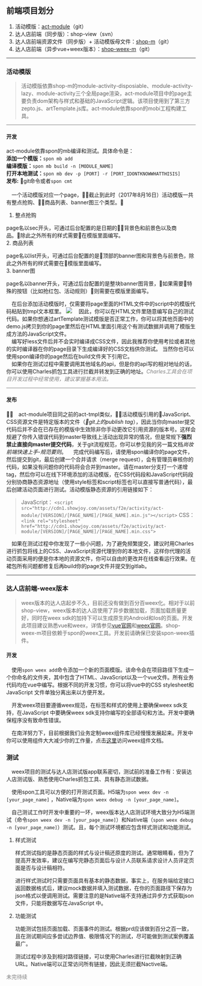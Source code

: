 ## 前端项目划分

1. 活动模版：[act-module](http://git.showjoy.net/activity/act-module)（git）
2. 达人店前端（同步版）：shop-view（svn）
3. 达人店前端资源文件（同步版）+ 活动模版母文件：[shop-m](http://git.showjoy.net/showjoy-assets/shop-m)（git）
4. 达人店前端（异步vue+weex版本）：[shop-weex-m](http://git.showjoy.net/showjoy-assets/shop-weex-m)（git）

---

### 活动模版
> 活动模版依靠shop-m的module-activity-disposiable、module-activity-lazy、module-activity三个全局page渲染，act-module项目中的page主要负责dom架构与样式和基础的JavaScript逻辑。该项目使用到了第三方zepto.js、artTemplate.js库。act-module依靠spon的mobi工程构建工具。

<hr style="width:100%;height:1px;opacity:0.6;">

#### 开发

act-module依靠spon的mb编译和测试。具体命令是：<br>
**添加一个模版：**` spon mb add `<br>
**编译模版：**`spon mb build -n [MODULE_NAME]`<br>
**打开本地测试：**`spon mb dev -p [PORT] -r [PORT_IDONTKNOWWHATTHISIS]`<br>
**发布:** git命令或者`spon cmt`<br><br>
&#8194;&#8194;一个活动模版对应一个page，截止到此时（2017年8月16日）活动模版一共有整点抢购、商品列表、banner图三个类型。<br>
  1. 整点抢购

  page名以sec开头，可通过后台配置的是日期的背景色和前景色以及商品。除此之外所有的样式需要在模版里面编写。<br>
  2. 商品列表

  page名以list开头，可通过后台配置的是顶部的banner图和背景色与前景色，除此之外所有的样式需要在模版里面编写。<br>
  3. banner图

  page名以banner开头，可通过后台配置的是整块banner图背景，如果需要特殊的按钮（比如抢红包、活动规则）则需要在模版里面编写。<br>

&#8194;&#8194;在后台添加活动模版时，仅需要将page里面的HTML文件中的script中的模版代码粘贴到tmpl文本框里。
<img src='http://23.106.158.25:8080/Project_BackSky_New/data/uploadimg/compressed/hhh.jpg' data-full="http://23.106.158.25:8080/Project_BackSky_New/data/uploadimg/full/hhh.png">
&#8194;&#8194;因此，你可以在HTML文件里随意编写自己的测试代码。如果你想通过artTemplate测试模版是否正常工作，你可以将其他页面中的demo.js拷贝到你的page里然后在HTML里面引用这个有测试数据并调用了模版生成方法的JavaScript文件。<br>
&#8194;&#8194;编写好less文件后并不会实时编译成CSS文件，因此我推荐你使用考拉或者其他的实时编译器在你的page目录下生成编译好的CSS文档供你测试。
当然你也可以使用spon编译你的page然后在build文件夹下引用它。<br>
&#8194;&#8194;如果你在测试过程中需要调用其他域名的api，但是你的api写的相对地址的话，你可以使用Charles抓包工具进行拦截并转发到正确的地址。<a style="color:gray;">*Charles工具会在项目开发过程中经常使用，建议掌握基本用法。*</a><br>

<hr style="width:100%;height:1px;opacity:0.6;">

#### 发布
&#8194;&#8194;act-module项目同之前的act-tmpl类似，活动模版引用的JavaScript、CSS资源文件是特定版本的文件（*git上的publish tag*），因此当你向master提交代码后并不会在已存在的模版中生效除非你手动更改它引用资源的版本号。这样会规避了你传入错误代码到master导致线上活动出现异常的情况，但是常规下**强烈禁止直接向master提交代码**，关于git流程规范，你可以参见我的另一篇文档*尚妆前端快速上手-规范要则*。
&#8194;&#8194;完成代码编写后，请使用spon编译你的page文件，然后提交到git，最后创建一个合并请求（merge request），会有管理员审核你的代码，如果没有问题你的代码将会合并到master。请在master分支打一个递增tag，然后你可以在线下环境添加的活动模版，在CSS代码段和JavaScript代码段分别协商静态资源地址（使用style标签和script标签也可以直接写普通代码），最后创建活动页面进行测试。活动模版静态资源的引用链接如下：
> JavaScript： `<script src="http://cdn1.showjoy.com/assets/f2e/activity/act-module/[VERSION]/[PAGE_NAME]/[PAGE_NAME].min.js"></script>`
> CSS：`<link rel="stylesheet" href="http://cdn1.showjoy.com/assets/f2e/activity/act-module/[VERSION]/[PAGE_NAME]/[PAGE_NAME].min.css">`

&#8194;&#8194;如果在测试过程中你发现了一些小问题，为了避免频繁提交，建议时用Charles进行抓包将线上的CSS、JavaScript资源代理到你的本地文件，这样你代理的活动页面采用的便是你本地的资源文件，你可以自由的更改并在线查看运行效果。在裙包所有问题都修复后再build你的page文件并提交到gitlab。

---
### 达人店前端-weex版本
> weex版本的达人店起步不久，目前还没有做到百分百weex化。相对于以前shop-view，weex版本的达人店使用了异步数据加载，页面加载质量更好，同时在weex sdk的加持下可以生成原生的Android和Ios的页面。开发此项目建议熟悉vue和weex，详情参见[vue官网](https://vuejs.org)和[weex官网](http://weex.apache.org/cn/)。shop-weex-m项目依赖于spon的weex工具。开发前请确保已安装spon-weex插件。

#### 开发

&#8194;&#8194;使用`spon weex add`命令添加一个新的页面模版。该命令会在项目路径下生成一个你命名的文件夹，其中包含了HTML、JavaScript以及一个vue文件。所有业务代码均在vue中编写。根据不同的开发习惯，你可以将vue中的CSS stylesheet和JavaScript 文件单独分离出来以方便开发。

&#8194;&#8194;开发weex项目要遵循weex规范，在标签和样式的使用上要确保weex sdk支持，在JavaScript 中要确保weex sdk支持你编写的全部语句和方法。开发中要确保程序没有致命性错误。

&#8194;&#8194;在南洋努力下，目前根据我们业务定制weex组件库已经慢慢发展起来。开发中你可以使用组件大大减少你的工作量，点击[这里](http://sponui.showjoy.net)访问weex组件文档。

### 测试

&#8194;&#8194;weex项目的测试与达人店测试版app联系密切，测试前的准备工作有：安装达人店测试版、熟悉使用Charles抓包工具、具有静态测试数据。

&#8194;&#8194;使用spon工具可以方便的打开测试页面。H5端为`spon weex dev -n [your_page_name]` ，Native端为`spon weex debug -n [your_page_name]`。

&#8194;&#8194;自己测试工作时开发中重要的一环，weex版本达人店测试环境大致分为H5端测试（命令`spon weex dev -n [your_page_name]`）和Native端（`spon weex debug -n [your_page_name]`）测试。且，每个测试环境都应包含样式测试和功能测试。

1. 样式测试

   样式测试指的是静态页面的样式与设计稿还原度的测试。通常眼睛看，但为了提高开发效率，建议在编写完静态页面后与设计人员联系请求设计人员评定页面是否与设计稿相符。

   进行样式测试时只需要页面具有基本的静态数据，事实上，在服务端给定接口返回数据格式后，建议mock数据并填入测试数据，在你的页面路径下保存为json格式以便调用测试。需要注意的是Native端不支持通过异步方式获取json文件，只能将数据写在JavaScript 中。

2. 功能测试

   功能测试包括页面加载、页面事件的测试。根据prd应该做到百分之百一致，且在测试期间应多尝试边界值、极限情况下的测试，尽可能做到测试案例覆盖最广。

   测试过程中涉及到相对路径链接，可以使用Charles进行拦截映射到正确URL。Native端可以正常访问所有链接，因此无须拦截Nactive端。

<a style="color:gray;">未完待续</a>


